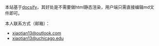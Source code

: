 

本站基于[docsify](https://docsify.js.org/#/)，其好处是不需要做html静态渲染，用户端只需直接编辑md文件即可。

本人联系方式（邮箱）：
- xiaotian13@outlook.com
- xiaotian13@uchicago.edu
